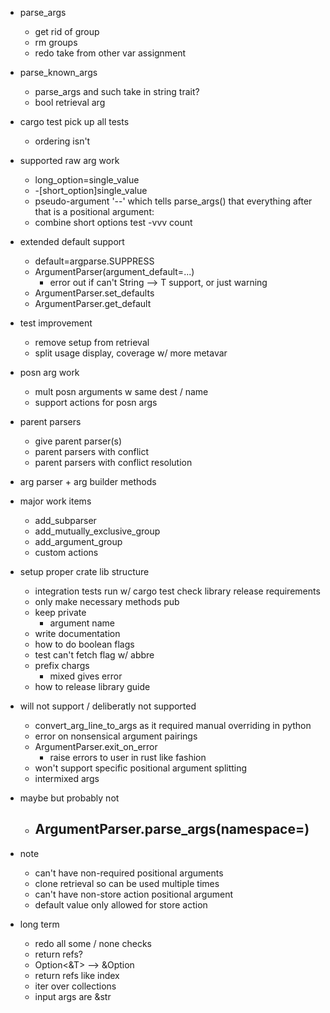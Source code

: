 - parse_args
    - get rid of group
    - rm groups
    - redo take from other var assignment
- parse_known_args
    - parse_args and such take in string trait?
    - bool retrieval arg
- cargo test pick up all tests
    - ordering isn't 
- supported raw arg work
    - long_option=single_value
    - -[short_option]single_value
    - pseudo-argument '--' which tells parse_args() that everything after that is a positional argument:
    - combine short options
        test -vvv count
- extended default support
    - default=argparse.SUPPRESS
    - ArgumentParser(argument_default=...)
        - error out if can't String --> T support, or just warning
    - ArgumentParser.set_defaults
    - ArgumentParser.get_default
- test improvement
    - remove setup from retrieval 
    - split usage display, coverage w/ more metavar
- posn arg work
    - mult posn arguments w same dest / name
    - support actions for posn args
- parent parsers
    - give parent parser(s)
    - parent parsers with conflict
    - parent parsers with conflict resolution
- arg parser + arg builder methods
- major work items
    - add_subparser
    - add_mutually_exclusive_group
    - add_argument_group
    - custom actions
- setup proper crate lib structure
    - integration tests run w/ cargo test
     check library release requirements
    - only make necessary methods pub
    - keep private
        - argument name
    - write documentation
    - how to do boolean flags
    - test can't fetch flag w/ abbre
    - prefix chargs
        - mixed gives error
    - how to release library guide

- will not support / deliberatly not supported
    - convert_arg_line_to_args as it required manual overriding in python
    - error on nonsensical argument pairings
    - ArgumentParser.exit_on_error
        - raise errors to user in rust like fashion
    - won't support specific positional argument splitting 
    - intermixed args

- maybe but probably not
    - ArgumentParser.parse_args(namespace=)
        - 

- note
    - can't have non-required positional arguments
    - clone retrieval so can be used multiple times
    - can't have non-store action positional argument 
    - default value only allowed for store action

- long term
    - redo all some / none checks
    - return refs?
    - Option<&T> --> &Option<T>
    - return refs like index
    - iter over collections
    - input args are &str